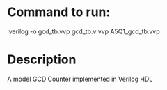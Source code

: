 # Command to run:

iverilog -o gcd_tb.vvp gcd_tb.v
vvp A5Q1_gcd_tb.vvp

# Description
A model GCD Counter implemented in Verilog HDL
